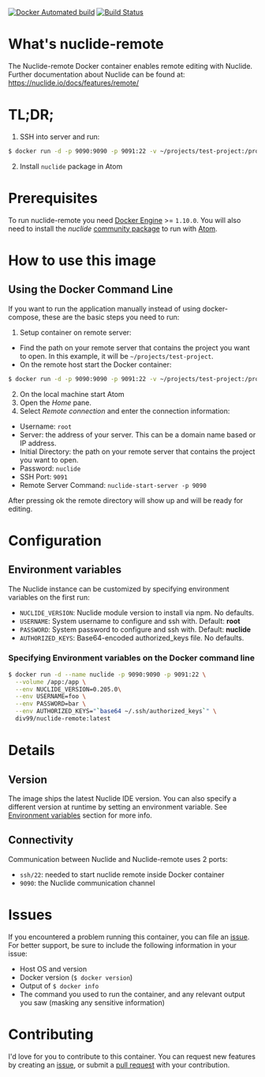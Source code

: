 [![Docker Automated build](https://img.shields.io/docker/automated/jrottenberg/ffmpeg.svg)](https://hub.docker.com/r/div99/nuclide-remote/)
[![Build Status](https://travis-ci.com/Div99/nuclide-remote.svg?branch=master)](https://travis-ci.com/Div99/nuclide-remote)

# What's nuclide-remote
The Nuclide-remote Docker container enables remote editing with Nuclide.
Further documentation about Nuclide can be found at:
https://nuclide.io/docs/features/remote/

# TL;DR;

1. SSH into server and run:
```bash
$ docker run -d -p 9090:9090 -p 9091:22 -v ~/projects/test-project:/projects/test-project --name nuclide-remote div99/nuclide-remote:latest
```

2. Install `nuclide` package in Atom

# Prerequisites

To run nuclide-remote you need [Docker Engine](https://www.docker.com/products/docker-engine) >= `1.10.0`. You will also need to install the *nuclide* [community package](https://nuclide.io/docs/features/remote/) to run with [Atom](https://atom.io/).

# How to use this image

## Using the Docker Command Line

If you want to run the application manually instead of using docker-compose, these are the basic steps you need to run:

1.  Setup container on remote server:
  - Find the path on your remote server that contains the project you want to open. In this example, it will be `~/projects/test-project`.
  - On the remote host start the Docker container:
  ```bash
  $ docker run -d -p 9090:9090 -p 9091:22 -v ~/projects/test-project:/projects/test-project --name nuclide-remote div99/nuclide-remote:latest
  ```

2. On the local machine start Atom
3. Open the *Home* pane.
4. Select *Remote connection* and enter the connection information:

- Username: `root`
- Server: the address of your server. This can be a domain name based or IP address.
- Initial Directory: the path on your remote server that contains the project you want to open.
- Password: `nuclide`
- SSH Port: `9091`
- Remote Server Command: `nuclide-start-server -p 9090`

After pressing ok the remote directory will show up and will be ready for editing.

# Configuration

## Environment variables

The Nuclide instance can be customized by specifying environment variables on the first run:

- `NUCLIDE_VERSION`: Nuclide module version to install via npm. No defaults.
- `USERNAME`: System username to configure and ssh with. Default: **root**
- `PASSWORD`: System password to configure and ssh with. Default: **nuclide**
- `AUTHORIZED_KEYS`: Base64-encoded authorized_keys file. No defaults.

### Specifying Environment variables on the Docker command line

```bash
$ docker run -d --name nuclide -p 9090:9090 -p 9091:22 \
  --volume /app:/app \
  --env NUCLIDE_VERSION=0.205.0\
  --env USERNAME=foo \
  --env PASSWORD=bar \
  --env AUTHORIZED_KEYS="`base64 ~/.ssh/authorized_keys`" \
  div99/nuclide-remote:latest
```

# Details

## Version

The image ships the latest Nuclide IDE version. You can also specify a different version at runtime by setting an environment variable. See [Environment variables](#environment-variables) section for more info.

## Connectivity

Communication between Nuclide and Nuclide-remote uses 2 ports:

- `ssh/22`: needed to start nuclide remote inside Docker container
- `9090`: the Nuclide communication channel

# Issues

If you encountered a problem running this container, you can file an [issue](https://github.com/div99/nuclide-remote/issues). For better support, be sure to include the following information in your issue:

- Host OS and version
- Docker version (`$ docker version`)
- Output of `$ docker info`
- The command you used to run the container, and any relevant output you saw (masking any sensitive information)

# Contributing

I'd love for you to contribute to this container. You can request new features by creating an [issue](https://github.com/div99/nuclide-remote/issues), or submit a [pull request](https://github.com/div99/nuclide-remote/pulls) with your contribution.
